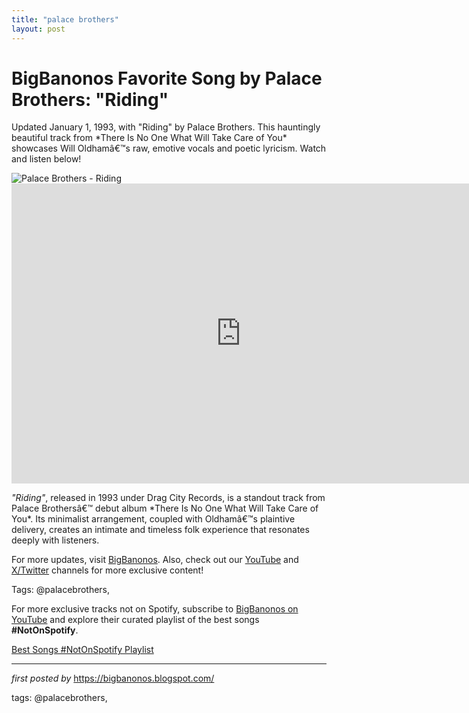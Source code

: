 ```yaml
---
title: "palace brothers"
layout: post
---
```

<!-- Title of the Post -->
<h1 >BigBanonos Favorite Song by Palace Brothers: "Riding"</h1> <!-- Introductory Text -->
<p >Updated January 1, 1993, with "Riding" by Palace Brothers. This hauntingly beautiful track from *There Is No One What Will Take Care of You* showcases Will Oldhamâ€™s raw, emotive vocals and poetic lyricism. Watch and listen below!</p> <!-- Featured Image -->
<div > <img src="https://i.scdn.co/image/ab6761610000e5eb571305c8a0767aea6da0146f" alt="Palace Brothers - Riding" />
</div> <!-- YouTube Video Embed -->
<div > <iframe width="733" height="480" src="https://www.youtube.com/embed/jl2loqaByN8" title="Palace Brothers - Riding" frameborder="0" allow="accelerometer; autoplay; clipboard-write; encrypted-media; gyroscope; picture-in-picture; web-share" referrerpolicy="strict-origin-when-cross-origin" allowfullscreen></iframe>
</div> <!-- Song Information -->
<div > <p><em>"Riding"</em>, released in 1993 under Drag City Records, is a standout track from Palace Brothersâ€™ debut album *There Is No One What Will Take Care of You*. Its minimalist arrangement, coupled with Oldhamâ€™s plaintive delivery, creates an intimate and timeless folk experience that resonates deeply with listeners.</p>
</div> <!-- Footer Links -->
<div > <p>For more updates, visit <a href="https://bigbanonos.blogspot.com/" target="_blank">BigBanonos</a>. Also, check out our <a href="https://www.youtube.com/@BigBanonos" target="_blank">YouTube</a> and <a href="https://x.com/bigbanonos" target="_blank">X/Twitter</a> channels for more exclusive content!</p>
</div> <!-- Tags -->
<p >Tags: @palacebrothers,</p>


<!--Subscribe and Playlist Links-->
<div>
    <p>For more exclusive tracks not on Spotify, subscribe to <a href="https://www.youtube.com/@BigBanonos" target="_blank">BigBanonos on YouTube</a> and explore their curated playlist of the best songs <strong>#NotOnSpotify</strong>.</p>
    <p><a href="https://www.youtube.com/playlist?list=PLtuNtuTatqI0kFahUCbtbfenC_ET5O_tr" target="_blank">Best Songs #NotOnSpotify Playlist<br /></a></p></div>

<hr />

<p><em>first posted by</em> <a href="https://bigbanonos.blogspot.com/" rel="noopener" target="_new">https://bigbanonos.blogspot.com/</a></p>

<p>tags: @palacebrothers,</p>
